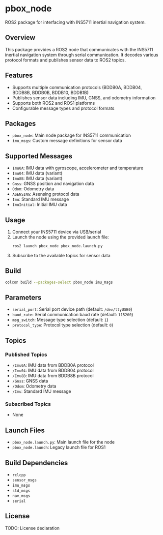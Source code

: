 # pbox_node

ROS2 package for interfacing with INS5711 inertial navigation system.

## Overview

This package provides a ROS2 node that communicates with the INS5711 inertial navigation system through serial communication. It decodes various protocol formats and publishes sensor data to ROS2 topics.

## Features

- Supports multiple communication protocols (BDDB0A, BDDB04, BDDB8B, BDDB0B, BDDB10, BDDB1B)
- Publishes sensor data including IMU, GNSS, and odometry information
- Supports both ROS2 and ROS1 platforms
- Configurable message types and protocol formats

## Packages

- `pbox_node`: Main node package for INS5711 communication
- `imu_msgs`: Custom message definitions for sensor data

## Supported Messages

- `Imu0A`: IMU data with gyroscope, accelerometer and temperature
- `Imu04`: IMU data (variant)
- `Imu8B`: IMU data (variant)
- `Gnss`: GNSS position and navigation data
- `Odom`: Odometry data
- `ASENSING`: Asensing protocol data
- `Imu`: Standard IMU message
- `ImuInitial`: Initial IMU data

## Usage

1. Connect your INS5711 device via USB/serial
2. Launch the node using the provided launch file:
   ```bash
   ros2 launch pbox_node pbox_node.launch.py
   ```
3. Subscribe to the available topics for sensor data

## Build

```bash
colcon build --packages-select pbox_node imu_msgs
```

## Parameters

- `serial_port`: Serial port device path (default: `/dev/ttyUSB0`)
- `baud_rate`: Serial communication baud rate (default: `115200`)
- `msg_switch`: Message type selection (default: `1`)
- `protocol_type`: Protocol type selection (default: `0`)

## Topics

### Published Topics
- `/Imu0A`: IMU data from BDDB0A protocol
- `/Imu04`: IMU data from BDDB04 protocol
- `/Imu8B`: IMU data from BDDB8B protocol
- `/Gnss`: GNSS data
- `/Odom`: Odometry data
- `/Imu`: Standard IMU message

### Subscribed Topics
- None

## Launch Files

- `pbox_node.launch.py`: Main launch file for the node
- `pbox_node.launch`: Legacy launch file for ROS1

## Build Dependencies

- `rclcpp`
- `sensor_msgs`
- `imu_msgs`
- `std_msgs`
- `nav_msgs`
- `serial`

## License

TODO: License declaration